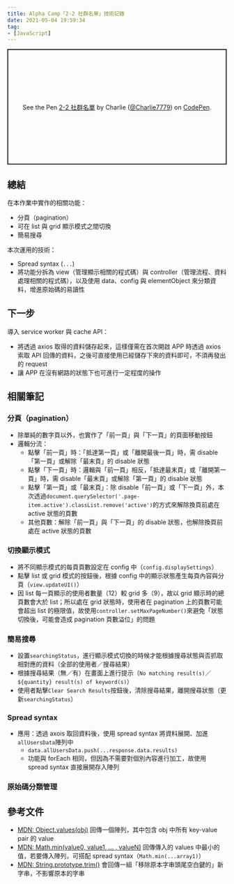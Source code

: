 ```yaml
---
title: Alpha Camp「2-2 社群名單」技術記錄
date: 2021-05-04 19:59:34
tag:
- [JavaScript]
---
```


<p class="codepen" data-height="265" data-theme-id="dark" data-default-tab="js,result" data-user="Charlie7779" data-slug-hash="ExZJLzG" style="height: 265px; box-sizing: border-box; display: flex; align-items: center; justify-content: center; border: 2px solid; margin: 1em 0; padding: 1em;" data-pen-title="2-2 社群名單">
  <span>See the Pen <a href="https://codepen.io/Charlie7779/pen/ExZJLzG">
  2-2 社群名單</a> by Charlie (<a href="https://codepen.io/Charlie7779">@Charlie7779</a>)
  on <a href="https://codepen.io">CodePen</a>.</span>
</p>
<script async src="https://cpwebassets.codepen.io/assets/embed/ei.js"></script>

## 總結

在本作業中實作的相關功能：

- 分頁（pagination）
- 可在 list 與 grid 顯示模式之間切換
- 簡易搜尋

本次運用的技術：

- Spread syntax (`...`)
- 將功能分拆為 view（管理顯示相關的程式碼）與 controller（管理流程、資料處理相關的程式碼），以及使用 data、config 與 elementObject 來分類資料，增進原始碼的易讀性

## 下一步

導入 service worker 與 cache API：

- 將透過 axios 取得的資料儲存起來，這樣僅需在首次開啟 APP 時透過 axios 索取 API 回傳的資料，之後可直接使用已經儲存下來的資料即可，不須再發出的 request
- 讓 APP 在沒有網路的狀態下也可進行一定程度的操作

## 相關筆記

### 分頁（pagination）

- 除單純的數字頁以外，也實作了「前一頁」與「下一頁」的頁面移動按鈕
- 邏輯分流：
  - 點擊「前一頁」時：「抵達第一頁」或「離開最後一頁」時，需 disable「第一頁」或解除「最末頁」的 disable 狀態
  - 點擊「下一頁」時：邏輯與「前一頁」相反，「抵達最末頁」或「離開第一頁」時，需 disable「最末頁」或解除「第一頁」的 disable 狀態
  - 點擊「第一頁」或「最末頁」：除 disable「前一頁」或「下一頁」外，本次透過`document.querySelector('.page-item.active').classList.remove('active')`的方式來解除換頁前處在 active 狀態的頁數
  - 其他頁數：解除「前一頁」與「下一頁」的 disable 狀態，也解除換頁前處在 active 狀態的頁數

### 切換顯示模式

- 將不同顯示模式的每頁頁數設定在 config 中（`config.displaySettings`）
- 點擊 list 或 grid 模式的按鈕後，根據 config 中的顯示狀態產生每頁內容與分頁（`view.updateUI()`）
- 因 list 每一頁顯示的使用者數量（12）較 grid 多（9），故以 grid 顯示時的總頁數會大於 list；所以處在 grid 狀態時，使用者在 pagination 上的頁數可能會超出 list 的極限值，故使用`controller.setMaxPageNumber()`來避免「狀態切換後，可能會造成 pagination 頁數溢位」的問題

### 簡易搜尋

- 設置`searchingStatus`，進行顯示模式切換的時候才能根據搜尋狀態與否抓取相對應的資料（全部的使用者／搜尋結果）
- 根據搜尋結果（無／有）在畫面上進行提示（`No matching result(s)`／`${quantity} result(s) of keyword(s)`）
- 使用者點擊`Clear Search Results`按鈕後，清除搜尋結果，離開搜尋狀態（更新`searchingStatus`）

### Spread syntax

- 應用：透過 axois 取回資料後，使用 spread syntax 將資料展開、加進`allUsersData`陣列中
  - `data.allUsersData.push(...response.data.results)`
  - 功能與 forEach 相同，但因為不需要對個別內容進行加工，故使用 spread syntax 直接展開存入陣列

### 原始碼分類管理

<script src="https://gist.github.com/tzynwang/a398bbe0721b8199f03347ce03d3b490.js"></script>

## 參考文件

- [MDN: Object.values(obj)](https://developer.mozilla.org/en-US/docs/Web/JavaScript/Reference/Global_objects/Object/values)
  回傳一個陣列，其中包含 obj 中所有 key-value pair 的 value
- [MDN: Math.min(value0, value1, ... , valueN)](https://developer.mozilla.org/en-US/docs/Web/JavaScript/Reference/Global_Objects/Math/min)
  回傳傳入的 values 中最小的值，若要傳入陣列，可搭配 spread syntax（`Math.min(...array1)`）
- [MDN: String.prototype.trim()](https://developer.mozilla.org/en-US/docs/Web/JavaScript/Reference/Global_Objects/String/Trim)
  會回傳一組「移除原本字串頭尾空白鍵的」新字串，不影響原本的字串
